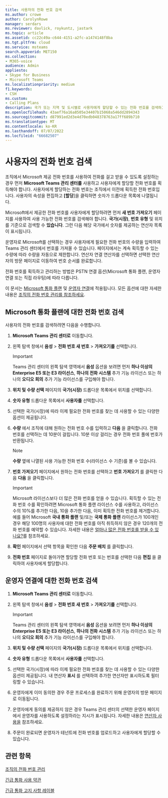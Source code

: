 ```yaml
---
title: 사용자의 전화 번호 검색
ms.author: crowe
author: CarolynRowe
manager: serdars
ms.reviewer: davlick, roykuntz, jastark
ms.topic: article
ms.assetid: cc22c49a-c644-4151-a2fc-a1474148f8ba
ms.tgt.pltfrm: cloud
ms.service: msteams
search.appverid: MET150
ms.collection:
- M365-voice
audience: Admin
appliesto:
- Skype for Business
- Microsoft Teams
ms.localizationpriority: medium
f1.keywords:
- CSH
ms.custom:
- Calling Plans
description: 국가 또는 지역 및 도시별로 사용자에게 할당할 수 있는 전화 번호를 검색하고 필요한 번호의 수량을 지정하는 방법을 알아보세요.
ms.openlocfilehash: 43aef76a16a8505e34407b15068a546dd2894343
ms.sourcegitcommit: d87991ed2d3e4d70edb048378763a17ff689b710
ms.translationtype: MT
ms.contentlocale: ko-KR
ms.lasthandoff: 07/07/2022
ms.locfileid: "66682507"
---
```

# <a name="search-for-telephone-numbers-for-users"></a>사용자의 전화 번호 검색

조직에서 Microsoft 제공 전화 번호를 사용하여 전화를 걸고 받을 수 있도록 설정하는 경우 먼저 **Microsoft Teams 관리 센터를** 사용하고 사용자에게 할당할 전화 번호를 획득해야 합니다. 사용자에게 할당하는 전화 번호는 조직에서 이전에 획득한 전화 번호입니다. 사용자의 속성을 편집하고 **[할당**]을 클릭하면 숫자가 드롭다운 목록에 나열됩니다.
  
Microsoft에서 제공한 전화 번호를 사용자에게 할당하려면 먼저 **새 번호 가져오기** 페이지를 사용하여 사용 가능한 전화 번호를 검색해야 합니다. **국가(시장)**, **번호 유형** 및 위치를 기준으로 검색할 수 **있습니다**. 그런 다음 해당 국가에서 숫자를 제공하는 연산자 목록이 표시됩니다.

운영자로 Microsoft를 선택하는 경우 사용자에게 필요한 전화 번호의 수량을 입력하여 Teams 관리 센터에서 번호를 가져올 수 있습니다. 페이지에서는 계속 획득할 수 있는 수량에 따라 수량을 자동으로 제한합니다. 연산자 연결 연산자를 선택하면 선택한 연산자의 방문 페이지로 이동하여 번호 순서를 완료합니다.

전화 번호를 획득하고 관리하는 방법은 PSTN 연결 옵션(Microsoft 통화 플랜, 운영자 연결 또는 직접 라우팅)에 따라 다릅니다.

이 문서는 [Microsoft 통화 플랜](#search-for-telephone-numbers-for-microsoft-calling-plans) 및 [운영자 연결](#search-for-telephone-numbers-for-operator-connect)에 적용됩니다. 모든 옵션에 대한 자세한 내용은 [조직의 전화 번호 관리를 참조하세요](/microsoftteams/manage-phone-numbers-landing-page).

## <a name="search-for-telephone-numbers-for-microsoft-calling-plans"></a>Microsoft 통화 플랜에 대한 전화 번호 검색

사용자의 전화 번호를 검색하려면 다음을 수행합니다.
  
1. **Microsoft Teams 관리 센터로** 이동합니다.

2. 왼쪽 탐색 창에서 **음성** > **전화 번호 새 번호** > **가져오기를** 선택합니다.
  
    > [!IMPORTANT]
    > Teams 관리 센터의 왼쪽 탐색 영역에서 **음성** 옵션을 보려면 먼저 **하나 이상의 Enterprise E5 또는 E3 라이선스**, **하나의 전화 시스템** 추가 기능 라이선스 또는 하나의 **오디오 회의** 추가 기능 라이선스를 구입해야 합니다.  

3. **위치 및 수량 선택** 페이지의 **국가(시장)** 드롭다운 목록에서 위치를 선택합니다.

4. **숫자 유형** 드롭다운 목록에서 **사용자를** 선택합니다.

5. 선택한 국가(시장)에 따라 이제 필요한 전화 번호를 찾는 데 사용할 수 있는 다양한 옵션이 제공됩니다.  

6. **수량** 에서 조직에 대해 원하는 전화 번호 수를 입력하고 **다음** 을 클릭합니다. 전화 번호를 선택하는 데 10분이 걸립니다. 10분 이상 걸리는 경우 전화 번호 풀에 번호가 반환됩니다.

    > [!NOTE]
    > **수량** 옆에 나열된 사용 가능한 전화 번호 수(라이선스 수 기준)를 볼 수 있습니다.
  
7. **번호 가져오기** 페이지에서 원하는 전화 번호를 선택하고 **번호 가져오기** 를 클릭한 다음 **다음** 을 클릭합니다.

    > [!IMPORTANT]
    > Microsoft 라이선스보다 더 많은 전화 번호를 얻을 수 있습니다. 획득할 수 있는 전화 번호 수를 확인하려면 Microsoft 통화 플랜 라이선스 수를 사용하고, 라이선스 수의 10%를 추가한 다음, 10을 추가한 다음, 이미 획득한 전화 번호를 제거합니다. 예를 들어 Microsoft **국내 통화 플랜** 및/또는 **국제 통화 플랜** 라이선스가 100개인 경우 해당 100명의 사용자에 대한 전화 번호를 아직 취득하지 않은 경우 120개의 전화 번호를 예약할 수 있습니다. 자세한 내용은 [얼마나 많은 전화 번호를 받을 수 있나요?](./how-many-phone-numbers-can-you-get.md)를 참조하세요.

8. **확인** 페이지에서 선택 항목을 확인한 다음 **주문 배치** 를 클릭합니다.

9. **전화 번호** 페이지로 돌아가면 할당할 전화 번호 또는 번호를 선택한 다음 **편집** 을 클릭하여 사용자에게 할당합니다.

## <a name="search-for-telephone-numbers-for-operator-connect"></a>운영자 연결에 대한 전화 번호 검색

1. **Microsoft Teams 관리 센터로** 이동합니다.

2. 왼쪽 탐색 창에서 **음성** > **전화 번호 새 번호** > **가져오기를** 선택합니다.
  
    > [!IMPORTANT]
    > Teams 관리 센터의 왼쪽 탐색 영역에서 **음성** 옵션을 보려면 먼저 **하나 이상의 Enterprise E5 또는 E3 라이선스**, **하나의 전화 시스템** 추가 기능 라이선스 또는 하나의 **오디오 회의** 추가 기능 라이선스를 구입해야 합니다.  

3. **위치 및 수량 선택** 페이지의 **국가(시장)** 드롭다운 목록에서 위치를 선택합니다.

4. **숫자 유형** 드롭다운 목록에서 **사용자를** 선택합니다.

5. 선택한 국가(시장)에 따라 이제 필요한 전화 번호를 찾는 데 사용할 수 있는 다양한 옵션이 제공됩니다. 내 연산자 **표시** 를 선택하여 추가한 연산자만 표시하도록 필터링할 수 있습니다.

6. 운영자에게 이미 동의한 경우 주문 프로세스를 완료하기 위해 운영자의 방문 페이지로 이동됩니다.

7. 운영자에게 동의를 제공하지 않은 경우 Teams 관리 센터의 선택한 운영자 페이지에서 운영자를 사용하도록 설정하라는 지시가 표시됩니다. 자세한 내용은 [연산자 사용을](operator-connect-configure.md#enable-an-operator) 참조하세요.

8. 주문이 완료되면 운영자가 테넌트에 전화 번호를 업로드하고 사용자에게 할당할 수 있습니다.  

## <a name="related-topics"></a>관련 항목

[조직의 전화 번호 관리](manage-phone-numbers-landing-page.md)

[긴급 통화 사용 약관](./emergency-calling-terms-and-conditions.md)

[긴급 통화 고지 사항 레이블](https://github.com/MicrosoftDocs/OfficeDocs-SkypeForBusiness/blob/live/Teams/downloads/emergency-calling/emergency-calling-label-(en-us)-(v.1.0).zip?raw=true)
